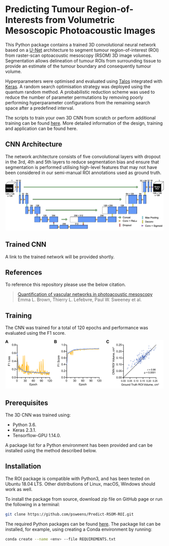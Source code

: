 # Predicting Tumour Region-of-Interests from Volumetric Mesoscopic Photoacoustic Images

This Python package contains a trained 3D convolutional neural network based on a [U-Net](https://arxiv.org/abs/1505.04597) architecture to segment tumour region-of-interest (ROI) from raster-scan optoacoustic mesoscopy (RSOM) 3D image volumes. Segmentation allows delineation of tumour ROIs from surrounding tissue to provide an estimate of the tumour boundary and consequently tumour volume.

Hyperparameters were optimised and evaluated using [Talos](https://github.com/autonomio/talos) integrated with [Keras](https://keras.io/). A random search optimisation strategy was deployed using the quantum random method. A probabilistic reduction scheme was used to reduce the number of parameter permutations by removing poorly performing hyperparameter configurations from the remaining search space after a predefined interval.

The scripts to train your own 3D CNN from scratch or perform additional training can be found [here](https://github.com/psweens/3D-CNN). More detailed information of the design, training and application can be found here.

## CNN Architecture
The network architecture consists of five convolutional layers with dropout in the 3rd, 4th and 5th layers to reduce segmentation bias and ensure that segmentation is performed utilising high-level features that may not have been considered in our semi-manual ROI annotations used as ground truth.

![alt text](https://github.com/psweens/Predict-RSOM-ROI/blob/main/CNN_Architecture.jpg)

## Trained CNN
A link to the trained network will be provided shortly.

## References 
To reference this repository please use the below citation.

> [Quantification of vascular networks in photoacoustic mesoscopy](https://www.biorxiv.org/content/10.1101/2021.11.22.469541v1)<br>
> Emma L. Brown, Thierry L. Lefebvre, Paul W. Sweeney et al.

## Training
The CNN was trained for a total of 120 epochs and performance was evaluated using the F1 score.

![alt text](https://github.com/psweens/Predict-RSOM-ROI/blob/main/ROI_Analysis%20layout%202.jpg)

## Prerequisites
The 3D CNN was trained using:
* Python 3.6.
* Keras 2.3.1.
* Tensorflow-GPU 1.14.0.

A package list for a Python environment has been provided and can be installed using the method described below.

## Installation
The ROI package is compatible with Python3, and has been tested on Ubuntu 18.04 LTS. 
Other distributions of Linux, macOS, Windows should work as well.

To install the package from source, download zip file on GitHub page or run the following in a terminal:
```bash
git clone https://github.com/psweens/Predict-RSOM-ROI.git
```

The required Python packages can be found [here](https://github.com/psweens/Predict-RSOM-ROI/blob/main/REQUIREMENTS.txt). The package list can be installed, for example, using creating a Conda environment by running:
```bash
conda create --name <env> --file REQUIREMENTS.txt
```
